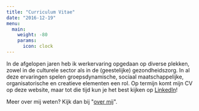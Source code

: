 ```yaml
---
title: "Curriculum Vitae"
date: "2016-12-19"
menu:
  main:
    weight: -80
    params:
      icon: clock
---
```

In de afgelopen jaren heb ik werkervaring opgedaan op diverse plekken, zowel in de culturele sector als in de (geestelijke) gezondheidszorg.  In al deze ervaringen spelen groepsdynamische, sociaal maatschappelijke, organisatorische en creatieve elementen een rol. Op termijn komt mijn CV op deze website, maar tot die tijd kun je het best kijken op [LinkedIn](https://www.linkedin.com/in/stijnbiemans/)! 

Meer over mij weten? Kijk dan bij "[over mij](/over-mij/)".
